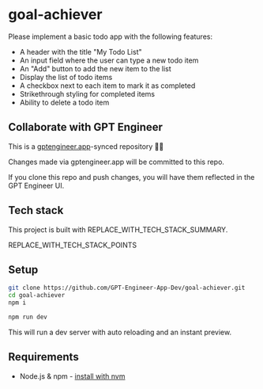 # goal-achiever

Please implement a basic todo app with the following features:
- A header with the title "My Todo List"
- An input field where the user can type a new todo item 
- An "Add" button to add the new item to the list
- Display the list of todo items
- A checkbox next to each item to mark it as completed
- Strikethrough styling for completed items
- Ability to delete a todo item

## Collaborate with GPT Engineer

This is a [gptengineer.app](https://gptengineer.app)-synced repository 🌟🤖

Changes made via gptengineer.app will be committed to this repo.

If you clone this repo and push changes, you will have them reflected in the GPT Engineer UI.

## Tech stack

This project is built with REPLACE_WITH_TECH_STACK_SUMMARY.

REPLACE_WITH_TECH_STACK_POINTS

## Setup

```sh
git clone https://github.com/GPT-Engineer-App-Dev/goal-achiever.git
cd goal-achiever
npm i
```

```sh
npm run dev
```

This will run a dev server with auto reloading and an instant preview.

## Requirements

- Node.js & npm - [install with nvm](https://github.com/nvm-sh/nvm#installing-and-updating)
